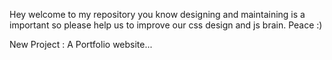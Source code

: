 Hey welcome to my repository you know designing and maintaining is a important so please help us to improve our css design and js brain.
Peace :)

New Project :  A Portfolio website...
